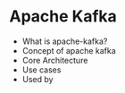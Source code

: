 # Apache Kafka

- What is apache-kafka?
- Concept of apache kafka
- Core Architecture
- Use cases
- Used by 